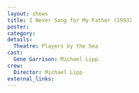 ```yaml
---
layout: shows
title: I Never Sang for My Father (1993)
poster:
category:
details:
  Theatre: Players by the Sea
cast:
  Gene Garrison: Michael Lipp
crew:
  Director: Michael Lipp
external_links:
---
```

